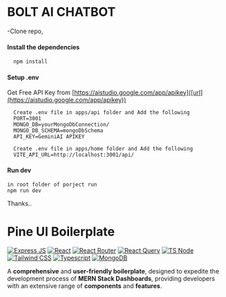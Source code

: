 # BOLT AI CHATBOT
-Clone repo,
#### Install the dependencies

```bash
  npm install
```


#### Setup .env
Get Free API Key from  [https://aistudio.google.com/app/apikey]([url](https://aistudio.google.com/app/apikey))

```
  Create .env file in apps/api folder and Add the following
  PORT=3001
  MONGO_DB=yourMongoDbConnection/
  MONGO_DB_SCHEMA=mongoDbSchema
  API_KEY=GeminiAI APIKEY
```
```
  Create .env file in apps/home folder and Add the following
  VITE_API_URL=http://localhost:3001/api/
```

#### Run dev

```
in root folder of porject run
npm run dev
```



Thanks..
# Pine UI Boilerplate
[![Express JS](https://img.shields.io/badge/Express.js-000000?style=for-the-badge&logo=express&logoColor=white)]()
[![React](https://img.shields.io/badge/React-20232A?style=for-the-badge&logo=react&logoColor=61DAFB)]()
[![React Router](https://img.shields.io/badge/React_Router-CA4245?style=for-the-badge&logo=react-router&logoColor=white)]()
[![React Query](https://img.shields.io/badge/React_Query-FF4154?style=for-the-badge&logo=React_Query&logoColor=white)]()
[![TS Node](https://img.shields.io/badge/ts--node-3178C6?style=for-the-badge&logo=ts-node&logoColor=white)]()
[![Tailwind CSS](https://img.shields.io/badge/Tailwind_CSS-38B2AC?style=for-the-badge&logo=tailwind-css&logoColor=white)]()
[![Typescript](https://img.shields.io/badge/TypeScript-007ACC?style=for-the-badge&logo=typescript&logoColor=white)]()
[![MongoDB](https://img.shields.io/badge/MongoDB-4EA94B?style=for-the-badge&logo=mongodb&logoColor=white)]()

A **comprehensive** and **user-friendly boilerplate**, designed to expedite the development process of **MERN Stack Dashboards**, providing developers with an extensive range of **components** and **features**.
